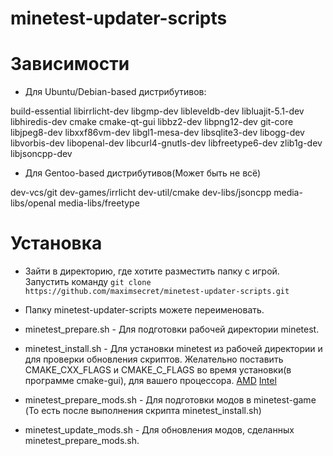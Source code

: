 # minetest-updater-scripts

Зависимости
===========

* Для Ubuntu/Debian-based дистрибутивов:

build-essential libirrlicht-dev libgmp-dev libleveldb-dev libluajit-5.1-dev libhiredis-dev cmake cmake-qt-gui libbz2-dev libpng12-dev git-core libjpeg8-dev libxxf86vm-dev libgl1-mesa-dev libsqlite3-dev libogg-dev libvorbis-dev libopenal-dev libcurl4-gnutls-dev libfreetype6-dev zlib1g-dev libjsoncpp-dev

* Для Gentoo-based дистрибутивов(Может быть не всё)

dev-vcs/git dev-games/irrlicht dev-util/cmake dev-libs/jsoncpp media-libs/openal media-libs/freetype


Установка
=========

* Зайти в директорию, где хотите разместить папку с игрой.
Запустить команду `git clone https://github.com/maximsecret/minetest-updater-scripts.git`

* Папку minetest-updater-scripts можете переименовать.


* minetest_prepare.sh - Для подготовки рабочей директории minetest.

* minetest_install.sh - Для установки minetest из рабочей директории и для проверки обновления скриптов. 
Желательно поcтавить CMAKE_CXX_FLAGS и CMAKE_C_FLAGS во время установки(в программе cmake-gui), для вашего процессора.
[AMD](http://gentoo-en.vfose.ru/wiki/Safe_Cflags/AMD)
[Intel](http://gentoo-en.vfose.ru/wiki/Safe_Cflags/Intel)


* minetest_prepare_mods.sh - Для подготовки модов в minetest-game (То есть после выполнения скрипта minetest_install.sh)

* minetest_update_mods.sh - Для обновления модов, сделанных minetest_prepare_mods.sh.

